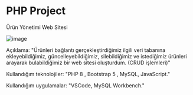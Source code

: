 # PHP Project
Ürün Yönetimi Web Sitesi

![image](https://github.com/samettalhatozlu/PHP/assets/111143783/7ae0aace-6c8d-4ed4-a9fc-63faf4f87d4f)

Açıklama: "Ürünleri bağlantı gerçekleştirdiğimiz ilgili veri tabanına ekleyebildiğimiz, güncelleyebildiğimiz, silebildiğimiz ve istediğimiz ürünleri arayarak bulabildiğimiz bir web sitesi oluşturdum. (CRUD işlemleri)"

Kullandığım teknolojiler: "PHP 8 , Bootstrap 5 , MySQL, JavaScript."

Kullandığım uygulamalar: "VSCode, MySQL Workbench."
